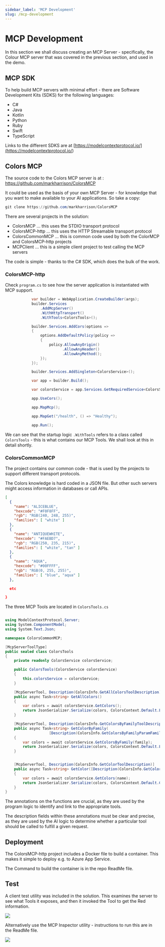 ```yaml
---
sidebar_label: 'MCP Development'
slug: /mcp-development
---
```


# MCP Development

In this section we shall discuss creating an MCP Server - specifically, the Colour MCP server that was covered in the previous section, and used in the demo.

## MCP SDK

To help build MCP servers with minimal effort - there are Software Development Kits (SDKS) for the following languages:  

- C# 
- Java 
- Kotlin 
- Python 
- Ruby
- Swift
- TypeScript 

Links to the different SDKS are at [https://modelcontextprotocol.io/](<https://modelcontextprotocol.io/>)

## Colors MCP

The source code to the Colors MCP server is at : https://github.com/markharrison/ColorsMCP 

It could be used as the basis of your own MCP Server - for knowledge that you want to make available to your AI applications.  So take a copy: 

```powershell
git clone https://github.com/markharrison/ColorsMCP 
```

There are several projects in the solution:

- ColorsMCP ... this uses the STDIO transport protocol
- ColorsMCP-http ... this uses the HTTP Streamable transport protocol
- ColorsCommonMCP ... this is common code used by both the ColorMCP and ColorsMCP-http projects
- MCPClient ... this is a simple client project to test calling the MCP servers

The code is simple - thanks to the C# SDK, which does the bulk of the work. 

### ColorsMCP-http

Check `program.cs` to see how the server application is instantiated with MCP support.

```C#
            var builder = WebApplication.CreateBuilder(args);
            builder.Services
                .AddMcpServer()
                .WithHttpTransport()
                .WithTools<ColorsTools>();

            builder.Services.AddCors(options =>
            {
                options.AddDefaultPolicy(policy =>
                {
                    policy.AllowAnyOrigin()
                          .AllowAnyHeader()
                          .AllowAnyMethod();
                });
            });

            builder.Services.AddSingleton<ColorsService>();

            var app = builder.Build();

            var colorsService = app.Services.GetRequiredService<ColorsService>(); 

            app.UseCors();

            app.MapMcp();

            app.MapGet("/health", () => "Healthy");

            app.Run();
```

We can see that the startup logic `.WithTools` refers to a class called `ColorsTools` - this is what contains our MCP Tools.  We shall look at this in detail shortly.

### ColorsCommonMCP

The project contains our common code - that is used by the projects to support different transport protocols.

The Colors knowledge is hard coded in a JSON file.  But other such servers might access information in databases or call APIs.

```JSON
[
  {
    "name": "ALICEBLUE",
    "hexcode": "#F0F8FF",
    "rgb": "RGB(240, 248, 255)",
    "families": [ "white" ]
  },
  {
    "name": "ANTIQUEWHITE",
    "hexcode": "#FAEBD7",
    "rgb": "RGB(250, 235, 215)",
    "families": [ "white", "tan" ]
  },
  {
    "name": "AQUA",
    "hexcode": "#00FFFF",
    "rgb": "RGB(0, 255, 255)",
    "families": [ "blue", "aqua" ]
  },

  etc 

}
  ```

The three MCP Tools are located in `ColorsTools.cs`

```C#

using ModelContextProtocol.Server;
using System.ComponentModel;
using System.Text.Json;

namespace ColorsCommonMCP;

[McpServerToolType]
public sealed class ColorsTools
{
    private readonly ColorsService colorsService;

    public ColorsTools(ColorsService colorsService)
    {
        this.colorsService = colorsService;
    }

    [McpServerTool, Description(ColorsInfo.GetAllColorsToolDescription)]
    public async Task<string> GetAllColors()
    {
        var colors = await colorsService.GetColors();
        return JsonSerializer.Serialize(colors, ColorsContext.Default.ListColors);
    }

    [McpServerTool, Description(ColorsInfo.GetColorsByFamilyToolDescription)]    
    public async Task<string> GetColorByFamily(
                    [Description(ColorsInfo.GetColorsByFamilyParamFamilyDescription)] string family)
    {
        var colors = await colorsService.GetColorsByFamily(family);
        return JsonSerializer.Serialize(colors, ColorsContext.Default.ListColors);
    }


    [McpServerTool, Description(ColorsInfo.GetColorToolDescription)]
    public async Task<string> GetColor([Description(ColorsInfo.GetColorParamNameDescription)] string name)
    {
        var colors = await colorsService.GetColors(name);
        return JsonSerializer.Serialize(colors, ColorsContext.Default.Colors);
    }
}

```

The annotations on the functions are crucial, as they are used by the program logic to identify and link to the appropriate tools.

The description fields within these annotations must be clear and precise, as they are used by the AI logic to determine whether a particular tool should be called to fulfill a given request.


## Deployment 

The ColorsMCP-http project includes a Docker file to build a container.  This makes it simple to deploy e.g. to Azure App Service.

The Command to build the container is in the repo ReadMe file.  

## Test 

A client test utility was included in the solution.  This examines the server to see what Tools it exposes, and then it invoked the Tool to get the Red information.

![](images/test1.png)

Alternatively use the MCP Inspector utility - instructions to run this are in the ReadMe file. 

![](images/test2.png)
